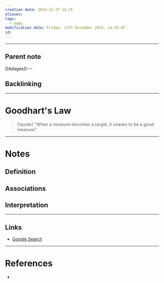 ```yaml
---
creation date: 2024-12-27 14:25
aliases: 
tags:
  - baby
modification date: Friday, 27th December 2024, 14:25:07
id:
---
```

---

## Parent note
[[Adages]]---
## Backlinking


---
# Goodhart's Law
>[!quote]
>"When a measure becomes a target, it ceases to be a good measure".

---
# Notes

## Definition

## Associations

## Interpretation

---
## Links
- [Google Search](https://www.google.com/search?q=Goodhart's+Law)

---
# References
+ 